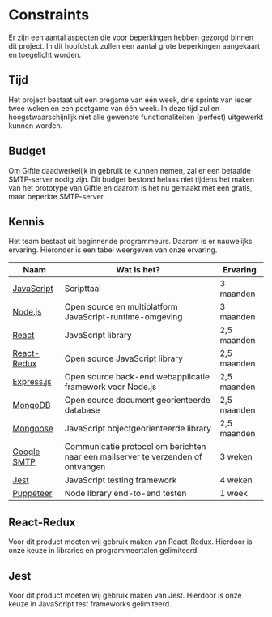 # Constraints

Er zijn een aantal aspecten die voor beperkingen hebben gezorgd binnen dit project. In dit hoofdstuk zullen een aantal grote beperkingen aangekaart en toegelicht worden.

## Tijd

Het project bestaat uit een pregame van één week, drie sprints van ieder twee weken en een postgame van één week. In deze tijd zullen hoogstwaarschijnlijk niet alle gewenste functionaliteiten (perfect) uitgewerkt kunnen worden.

## Budget

Om Giftle daadwerkelijk in gebruik te kunnen nemen, zal er een betaalde SMTP-server nodig zijn. Dit budget bestond helaas niet tijdens het maken van het prototype van Giftle en daarom is het nu gemaakt met een gratis, maar beperkte SMTP-server.

## Kennis

Het team bestaat uit beginnende programmeurs. Daarom is er nauwelijks ervaring. Hieronder is een tabel weergeven van onze ervaring.

| Naam        | Wat is het?                                                                      | Ervaring    |
|-------------|----------------------------------------------------------------------------------|-------------|
| [JavaScript](https://nl.wikipedia.org/wiki/JavaScript)  | Scripttaal                                                                       | 3 maanden   |
| [Node.js](https://nodejs.org/en/)     | Open source en multiplatform JavaScript-runtime-omgeving                         | 3 maanden   |
| [React](https://reactjs.org/)        | JavaScript library                                                               | 2,5 maanden |
| [React-Redux](https://react-redux.js.org/)  | Open source JavaScript library                                                   | 2,5 maanden |
| [Express.js](https://expressjs.com/)   | Open source back-end webapplicatie framework voor Node.js                        | 2,5 maanden |
| [MongoDB](https://www.mongodb.com/)      | Open source document georienteerde database                                      | 2,5 maanden |
| [Mongoose](https://mongoosejs.com/)     | JavaScript objectgeorienteerde library                                           | 2,5 maanden |
| [Google SMTP](https://support.google.com/mail/answer/7126229?hl=nl)  | Communicatie protocol om berichten naar een mailserver te verzenden of ontvangen | 3 weken     |
| [Jest](https://jestjs.io/)         | JavaScript testing framework                                                     | 4 weken     |
| [Puppeteer](https://pptr.dev/)    | Node library end-to-end testen                                                   | 1 week      |

## React-Redux

Voor dit product moeten wij gebruik maken van React-Redux. Hierdoor is onze keuze in libraries en programmeertalen gelimiteerd.

## Jest

Voor dit product moeten wij gebruik maken van Jest. Hierdoor is onze keuze in JavaScript test frameworks gelimiteerd.


